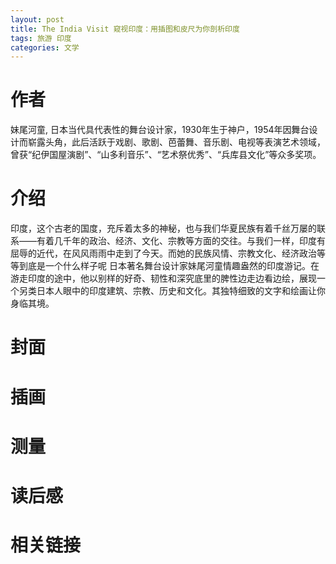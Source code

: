 ```yaml
---
layout: post
title: The India Visit 窥视印度：用插图和皮尺为你剖析印度  
tags: 旅游 印度 
categories: 文学
---
```

# 作者 

妹尾河童, 日本当代具代表性的舞台设计家，1930年生于神户，1954年因舞台设计而崭露头角，此后活跃于戏剧、歌剧、芭蕾舞、音乐剧、电视等表演艺术领域，曾获“纪伊国屋演剧”、“山多利音乐”、“艺术祭优秀”、“兵库县文化”等众多奖项。

# 介绍

印度，这个古老的国度，充斥着太多的神秘，也与我们华夏民族有着千丝万屡的联系——有着几千年的政治、经济、文化、宗教等方面的交往。与我们一样，印度有屈辱的近代，在风风雨雨中走到了今天。而她的民族风情、宗教文化、经济政治等等到底是一个什么样子呢 日本著名舞台设计家妹尾河童情趣盎然的印度游记。在游走印度的途中，他以别样的好奇、韧性和深究底里的脾性边走边看边绘，展现一个另类日本人眼中的印度建筑、宗教、历史和文化。其独特细致的文字和绘画让你身临其境。

# 封面


# 插画


# 测量


# 读后感


# 相关链接

